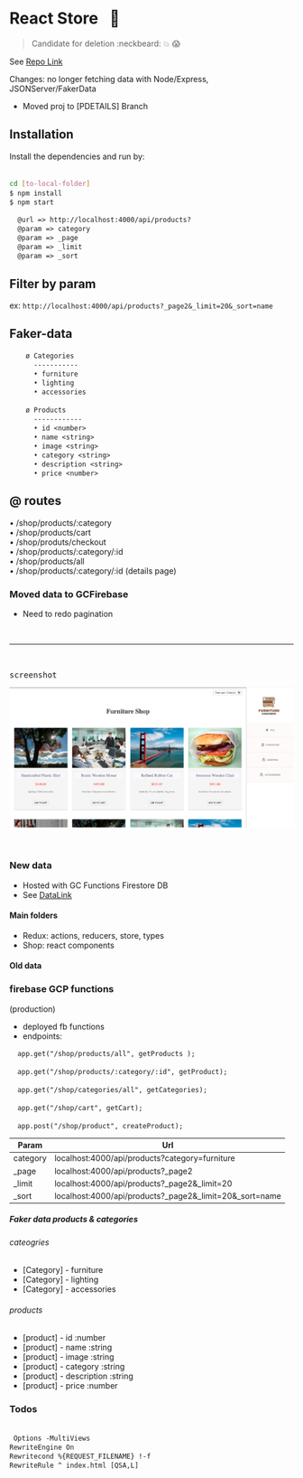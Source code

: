# React Store &nbsp; :department_store:

> Candidate for deletion :neckbeard: :boom:  😱

See [Repo Link](https://donpio.tech/repositories/fshop/)

Changes: no longer fetching data with Node/Express, JSONServer/FakerData

- Moved proj to [PDETAILS] Branch

## Installation

Install the dependencies and run by:

```sh

cd [to-local-folder]
$ npm install
$ npm start
```

```
  @url => http://localhost:4000/api/products?
  @param => category
  @param => _page
  @param => _limit
  @param => _sort

```


## Filter by param
ex: `http://localhost:4000/api/products?_page2&_limit=20&_sort=name`


## Faker-data
  
  
```
    ø Categories
      -----------
      • furniture
      • lighting
      • accessories

    ø Products
      ------------
      • id <number>
      • name <string>
      • image <string>
      • category <string>
      • description <string>
      • price <number>

```


##  @ routes

• /shop/products/:category       
• /shop/products/cart   
• /shop/produts/checkout    
• /shop/products/:category/:id   
• /shop/products/all <redirect>    
• /shop/products/:category/:id  (details page)    



### Moved data to GCFirebase

- Need to redo pagination






<br />
<hr />
<br />

<kbd>screenshot</kbd>

![](src/images/screenshot.png)

<br/>



### New data

- Hosted with GC Functions Firestore DB
- See [DataLink](https://fshop-f04aa.web.app/#home)

#### Main folders

- Redux: actions, reducers, store, types
- Shop: react components

#### Old data

### firebase GCP functions
(production)

- deployed fb functions
- endpoints:

```
  app.get("/shop/products/all", getProducts );

  app.get("/shop/products/:category/:id", getProduct);

  app.get("/shop/categories/all", getCategories);

  app.get("/shop/cart", getCart);

  app.post("/shop/product", createProduct);

```



| Param    | Url                                                        |
| -------- | ---------------------------------------------------------- |
| category | localhost:4000/api/products?category=furniture             |
| \_page   | localhost:4000/api/products?\_page2                        |
| \_limit  | localhost:4000/api/products?\_page2&\_limit=20             |
| \_sort   | localhost:4000/api/products?\_page2&\_limit=20&\_sort=name |

##### Faker data products & categories

###### cateogries

- [Category] - furniture
- [Category] - lighting
- [Category] - accessories

###### products

- [product] - id :number
- [product] - name :string
- [product] - image :string
- [product] - category :string
- [product] - description :string
- [product] - price :number

### Todos


```

 Options -MultiViews
RewriteEngine On
Rewritecond %{REQUEST_FILENAME} !-f
RewriteRule ^ index.html [QSA,L]

```
